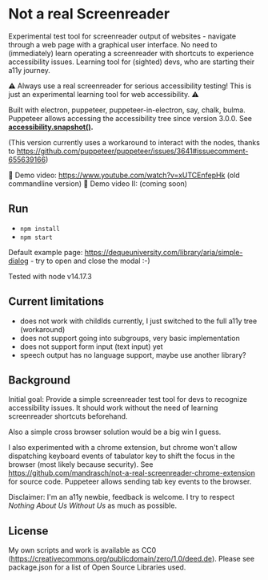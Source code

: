 # Not a real Screenreader

Experimental test tool for screenreader output of websites - navigate through a web page with a graphical user interface. No need to (immediately) learn operating a screenreader with shortcuts to experience accessibility issues. Learning tool for (sighted) devs, who are starting their a11y journey.

⚠️ Always use a real screenreader for serious accessibility testing! This is just an experimental learning tool for web accessibility. ⚠️

Built with electron, puppeteer, puppeteer-in-electron, say, chalk, bulma. Puppeteer allows accessing the accessibility tree since version 3.0.0. See **[accessibility.snapshot()](https://pptr.dev/#?product=Puppeteer&version=v9.1.1&show=api-class-accessibility).**

(This version currently uses a workaround to interact with the nodes, thanks to https://github.com/puppeteer/puppeteer/issues/3641#issuecomment-655639166)

🎥 Demo video: https://www.youtube.com/watch?v=xUTCEnfepHk (old commandline version)
🎥 Demo video II: (coming soon)

## Run

- `npm install`
- `npm start`

Default example page: https://dequeuniversity.com/library/aria/simple-dialog - try to open and close the modal :-)

Tested with node v14.17.3

## Current limitations

- does not work with childIds currently, I just switched to the full a11y tree (workaround)
- does not support going into subgroups, very basic implementation
- does not support form input (text input) yet
- speech output has no language support, maybe use another library?

## Background

Initial goal: Provide a simple screenreader test tool for devs to recognize accessibility issues. It should work without the need of learning screenreader shortcuts beforehand. 

Also a simple cross browser solution would be a big win I guess.

I also experimented with a chrome extension, but chrome won't allow dispatching keyboard events of tabulator key to shift the focus in the browser (most likely because security). See https://github.com/mandrasch/not-a-real-screenreader-chrome-extension for source code. Puppeteer allows sending tab key events to the browser.

Disclaimer: I'm an a11y newbie, feedback is welcome. I try to respect *Nothing About Us Without Us* as much as possible.

## License

My own scripts and work is available as CC0 (https://creativecommons.org/publicdomain/zero/1.0/deed.de). Please see package.json for a list of Open Source Libraries used. 